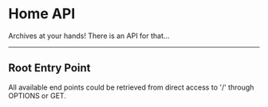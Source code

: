 Home API
==========

Archives at your hands! There is an API for that...


-------------
Root Entry Point
-------------

All available end points could be retrieved from direct access to '/' through OPTIONS or GET.
